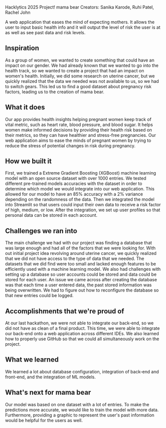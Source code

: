 Hacklytics 2025 Project! mama bear
Creators: Sanika Karode, Ruhi Patel, Rachel John

A web application that eases the mind of expecting mothers. It allows the user to input basic health info and it will output the level of risk the user is at as well as see past data and risk levels.

## Inspiration
As a group of women, we wanted to create something that could have an impact on our gender. We had already known that we wanted to go into the health track, so we wanted to create a project that had an impact on women's health. Initially, we did some research on uterine cancer, but we quickly realized that the data we needed was not available to us, so we had to switch gears. This led us to find a good dataset about pregnancy risk factors, leading us to the creation of mama bear.
## What it does
Our app provides health insights helping pregnant women keep track of vital metric, such as heart rate, blood pressure, and blood sugar. It helps women make informed decisions by providing their health risk based on their metrics, so they can have healthier and stress-free pregnancies. Our web application aims to ease the minds of pregnant women by trying to reduce the stress of potential changes in risk during pregnancy.
## How we built it
First, we trained a Extreme Gradient Boosting (XGBoost) machine learning model with an open source dataset with over 1000 entries. We tested different pre-trained models accuracies with the dataset in order to determine which model we would integrate into our web application. This allowed for our model to have an 85% accuracy with a 2% variance depending on the randomness of the data. Then we integrated the model into Streamlit so that users could input their own data to receive a risk factor of high,  medium, or low. After the integration, we set up user profiles so that personal data can be stored in each account. 
## Challenges we ran into
The main challenge we had with our project was finding a database that was large enough and had all of the factors that we were looking for. With out initial project idea revolving around uterine cancer, we quickly realized that we did not have access to the type of data that we needed. The datasets that we did find were too small and lacked enough features to be efficiently used with a machine learning model. We also had challenges with setting up a database so user accounts could be stored and data could be stored for each user. An issue we came across after creating the database was that each time a user entered data, the past stored information was being overwritten. We had to figure out how to reconfigure the database so that new entries could be logged.
## Accomplishments that we're proud of
At our last hackathon, we were not able to integrate our back-end, so we did not have as clean of a final product. This time, we were able to integrate our back-end onto a web application across different IDEs. We also learned how to properly use GitHub so that we could all simultaneously work on the project.
## What we learned
We learned a lot about database configuration, integration of back-end and front-end, and the integration of ML models.
## What's next for mama bear
Our model was based on one dataset with a lot of entries. To make the predictions more accurate, we would like to train the model with more data. Furthermore, providing a graphic to represent the user's past information would be helpful for the users as well.
